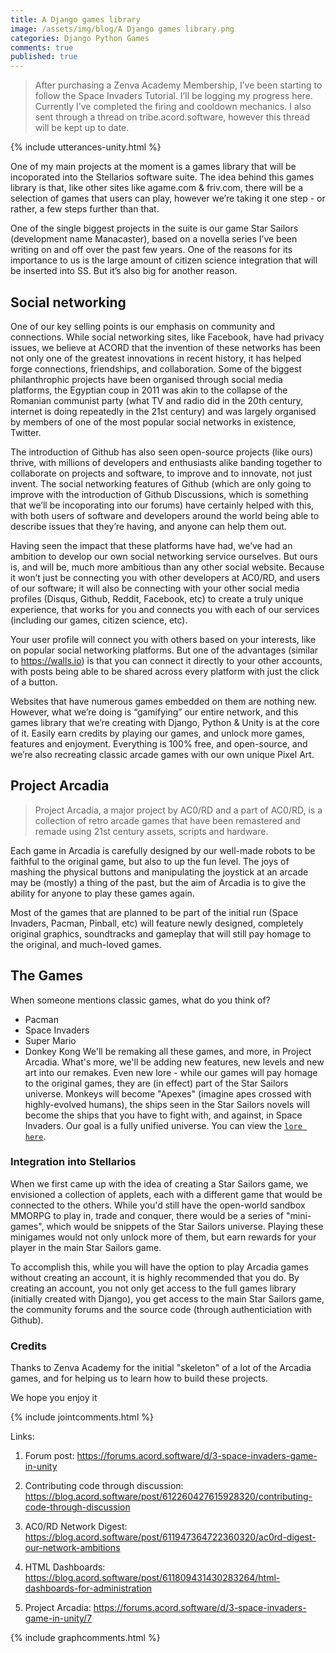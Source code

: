 ```yaml
---
title: A Django games library
image: /assets/img/blog/A Django games library.png
categories: Django Python Games
comments: true
published: true
---
```




> After purchasing a Zenva Academy Membership, I’ve been starting to follow the Space Invaders Tutorial. I’ll be logging my progress here. Currently I’ve completed the firing and cooldown mechanics. I also sent through a thread on tribe.acord.software, however this thread will be kept up to date.

{% include utterances-unity.html %}

One of my main projects at the moment is a games library that will be incoporated into the Stellarios software suite. The idea behind this games library is that, like other sites like agame.com & friv.com, there will be a selection of games that users can play, however we’re taking it one step - or rather, a few steps further than that. 

One of the single biggest projects in the suite is our game Star Sailors (development name Manacaster), based on a novella series I’ve been writing on and off over the past few years. One of the reasons for its importance to us is the large amount of citizen science integration that will be inserted into SS. But it’s also big for another reason.

## Social networking
One of our key selling points is our emphasis on community and connections. While social networking sites, like Facebook, have had privacy issues, we believe at ACORD that the invention of these networks has been not only one of the greatest innovations in recent history, it has helped forge connections, friendships, and collaboration. Some of the biggest philanthrophic projects have been organised through social media platforms, the Egyptian coup in 2011 was akin to the collapse of the Romanian communist party (what TV and radio did in the 20th century, internet is doing repeatedly in the 21st century) and was largely organised by members of one of the most popular social networks in existence, Twitter. 

The introduction of Github has also seen open-source projects (like ours) thrive, with millions of developers and enthusiasts alike banding together to collaborate on projects and software, to improve and to innovate, not just invent. The social networking features of Github (which are only going to improve with the introduction of Github Discussions, which is something that we’ll be incoporating into our forums) have certainly helped with this, with both users of software and developers around the world being able to describe issues that they’re having, and anyone can help them out.

Having seen the impact that these platforms have had, we’ve had an ambition to develop our own social networking service ourselves. But ours is, and will be, much more ambitious than any other social website. Because it won’t just be connecting you with other developers at AC0/RD, and users of our software; it will also be connecting with your other social media profiles (Disqus, Github, Reddit, Facebook, etc) to create a truly unique experience, that works for you and connects you with each of our services (including our games, citizen science, etc). 

Your user profile will connect you with others based on your interests, like on popular social networking platforms. But one of the advantages (similar to https://walls.io) is that you can connect it directly to your other accounts, with posts being able to be shared across every platform with just the click of a button. 

Websites that have numerous games embedded on them are nothing new. However, what we’re doing is “gamifying” our entire network, and this games library that we’re creating with Django, Python & Unity is at the core of it. Easily earn credits by playing our games, and unlock more games, features and enjoyment. Everything is 100% free, and open-source, and we’re also recreating classic arcade games with our own unique Pixel Art. 

## Project Arcadia
> Project Arcadia, a major project by AC0/RD and a part of AC0/RD, is a collection of retro arcade games that have been remastered and remade using 21st century assets, scripts and hardware.


Each game in Arcadia is carefully designed by our well-made robots to be faithful to the original game, but also to up the fun level. The joys of mashing the physical buttons and manipulating the joystick at an arcade may be (mostly) a thing of the past, but the aim of Arcadia is to give the ability for anyone to play these games again.

Most of the games that are planned to be part of the initial run (Space Invaders, Pacman, Pinball, etc) will feature newly designed, completely original graphics, soundtracks and gameplay that will still pay homage to the original, and much-loved games. 

## The Games
When someone mentions classic games, what do you think of?
* Pacman
* Space Invaders
* Super Mario
* Donkey Kong
We'll be remaking all these games, and more, in Project Arcadia. What's more, we'll be adding new features, new levels and new art into our remakes. Even new lore - while our games will pay homage to the original games, they are (in effect) part of the Star Sailors universe. Monkeys will become "Apexes" (imagine apes crossed with highly-evolved humans), the ships seen in the Star Sailors novels will become the ships that you have to fight with, and against, in Space Invaders. Our goal is a fully unified universe. You can view the [`lore here`](https://acord.software/stellarios/starsailors#star-sailors-lore). 

### Integration into Stellarios
When we first came up with the idea of creating a Star Sailors game, we envisioned a collection of applets, each with a different game that would be connected to the others. While you'd still have the open-world sandbox MMORPG to play in, trade and conquer, there would be a series of "mini-games", which would be snippets of the Star Sailors universe. Playing these minigames would not only unlock more of them, but earn rewards for your player in the main Star Sailors game.

To accomplish this, while you will have the option to play Arcadia games without creating an account, it is highly recommended that you do. By creating an account, you not only get access to the full games library (initially created with Django), you get access to the main Star Sailors game, the community forums and the source code (through authenticiation with Github). 

### Credits
Thanks to Zenva Academy for the initial "skeleton" of a lot of the Arcadia games, and for helping us to learn how to build these projects.

We hope you enjoy it


{% include jointcomments.html %}


Links:

1. Forum post: https://forums.acord.software/d/3-space-invaders-game-in-unity

2. Contributing code through discussion: https://blog.acord.software/post/612260427615928320/contributing-code-through-discussion

3. AC0/RD Network Digest: https://blog.acord.software/post/611947364722360320/ac0rd-digest-our-network-ambitions

4. HTML Dashboards: https://blog.acord.software/post/611809431430283264/html-dashboards-for-administration

5. Project Arcadia: https://forums.acord.software/d/3-space-invaders-game-in-unity/7


{% include graphcomments.html %}
